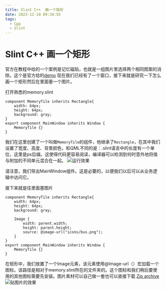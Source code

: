 ```yaml
---
title: Slint C++  画一个矩形
date: 2023-12-10 09:34:55
tags:
  - Cpp
  - Slint
---
```

# Slint C++ 画一个矩形
官方在教程中给的一个案例是记忆磁贴，也就是一组图片里选择两个相同图案的消除。这个是官方给的[demo](https://slint.dev/blog/memory-game-tutorial/memory_clip.mp4)
现在我们已经有了一个窗口，接下来就是研究一下怎么画一个矩形然后在里面塞一个图片。

打开熟悉的memory.slint
```slint
component MemoryTile inherits Rectangle{
    width: 64px;
    height: 64px;
    background: gray;
}
export component MainWindow inherits Window {
    MemoryTile {}
}
```
我们在这里创建了一个叫做`MemoryTile`的组件，他继承了`Rectangle`，在其中我们设置了宽度、高度、背景颜色，和QML不同的是：.slint语言中的长度有一个单位，这里是px后缀。这使得代码更容易阅读，编译器可以检测到何时意外地将值与附加的不同单元混合在一起。
![运行效果](/img/slint-rectangle/img01.png)

请注意，我们导出MainWindow组件。这是必要的，以便我们以后可以从业务逻辑中访问它。

接下来就是往里面塞图片
```slint
component MemoryTile inherits Rectangle{
    width: 64px;
    height: 64px;
    background: gray;

    Image {
        width: parent.width;
        height: parent.height;
        source: @image-url("icons/bus.png");
    }
}
export component MainWindow inherits Window {
    MemoryTile {}
}
```


在矩形中，我们放置了一个Image元素，该元素使用@Image-url（）宏加载一个图标。该路径是相对于memory.slint所在的文件夹的。这个图标和我们稍后要使用的其他图标需要先安装。图片素材可以自己做一套也可以直接下载 [Zip archive](https://slint.dev/blog/memory-game-tutorial/icons.zip)
![贴图片的效果](/img/slint-rectangle/img02.png)